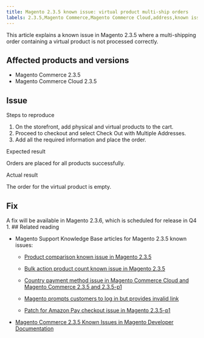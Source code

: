 ```yaml
---
title: Magento 2.3.5 known issue: virtual product multi-ship orders
labels: 2.3.5,Magento Commerce,Magento Commerce Cloud,address,known issues,multishipping,order,product,troubleshooting
---
```


This article explains a known issue in Magento 2.3.5 where a multi-shipping order containing a virtual product is not processed correctly. 

## Affected products and versions

* Magento Commerce 2.3.5
* Magento Commerce Cloud 2.3.5

## Issue

Steps to reproduce

1. On the storefront, add physical and virtual products to the cart. 
1. Proceed to checkout and select Check Out with Multiple Addresses.
1. Add all the required information and place the order.

Expected result

Orders are placed for all products successfully. 

Actual result

The order for the virtual product is empty. 

## Fix

A fix will be available in Magento 2.3.6, which is scheduled for release in Q4 1. ## Related reading

* Magento Support Knowledge Base articles for Magento 2.3.5 known issues:   
    
    
    * [Product comparison known issue in Magento 2.3.5](https://support.magento.com/hc/en-us/articles/360043970452)
        
        
    * [Bulk action product count known issue in Magento 2.3.5](https://support.magento.com/hc/en-us/articles/360044839691)
        
        
    * [Country payment method issue in Magento Commerce Cloud and Magento Commerce 2.3.5 and 2.3.5-p1](https://support.magento.com/hc/en-us/articles/360043955991)
        
        
    * [Magento prompts customers to log in but provides invalid link](https://support.magento.com/hc/en-us/articles/360043857372)
        
        
    * [Patch for Amazon Pay checkout issue in Magento 2.3.5-p1](https://support.magento.com/hc/en-us/articles/360042646332)
        
        
    
    
    
* [Magento Commerce 2.3.5 Known Issues in Magento Developer Documentation](https://devdocs.magento.com/guides/v2.3/release-notes/release-notes-2-3-5-commerce.html#known-issues)